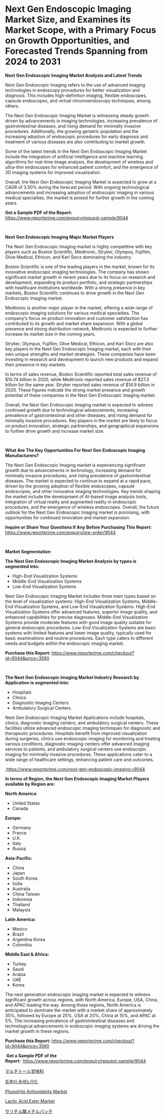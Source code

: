 <p><h1>Next Gen Endoscopic Imaging Market Size, and Examines its Market Scope, with a Primary Focus on Growth Opportunities, and Forecasted Trends Spanning from 2024 to 2031</h1></p><p><strong>Next Gen Endoscopic Imaging Market Analysis and Latest Trends</strong></p>
<p><p>Next Gen Endoscopic Imaging refers to the use of advanced imaging technologies in endoscopy procedures for better visualization and diagnosis. This includes high-definition imaging, flexible endoscopes, capsule endoscopes, and virtual chromoendoscopy techniques, among others.</p><p>The Next Gen Endoscopic Imaging Market is witnessing steady growth driven by advancements in imaging technologies, increasing prevalence of gastrointestinal diseases, and rising demand for minimally invasive procedures. Additionally, the growing geriatric population and the increasing adoption of endoscopic procedures for early diagnosis and treatment of various diseases are also contributing to market growth.</p><p>Some of the latest trends in the Next Gen Endoscopic Imaging Market include the integration of artificial intelligence and machine learning algorithms for real-time image analysis, the development of wireless and ultra-thin endoscopes for enhanced patient comfort, and the emergence of 3D imaging systems for improved visualization.</p><p>Overall, the Next Gen Endoscopic Imaging Market is expected to grow at a CAGR of 3.50% during the forecast period. With ongoing technological advancements and increasing adoption of endoscopic imaging in various medical specialties, the market is poised for further growth in the coming years.</p></p>
<p><strong>Get a Sample PDF of the Report:&nbsp;</strong> <a href="https://www.reportprime.com/enquiry/request-sample/9044">https://www.reportprime.com/enquiry/request-sample/9044</a></p>
<p>&nbsp;</p>
<p><strong>Next Gen Endoscopic Imaging Major Market Players</strong></p>
<p><p>The Next Gen Endoscopic Imaging market is highly competitive with key players such as Boston Scientific, Medtronic, Stryker, Olympus, Fujifilm, Olive Medical, Ethicon, and Karl Storz dominating the industry. </p><p>Boston Scientific is one of the leading players in the market, known for its innovative endoscopic imaging technologies. The company has shown significant market growth in recent years due to its focus on research and development, expanding its product portfolio, and strategic partnerships with healthcare institutions worldwide. With a strong presence in key markets, Boston Scientific continues to drive growth in the Next Gen Endoscopic Imaging market.</p><p>Medtronic is another major player in the market, offering a wide range of endoscopic imaging solutions for various medical specialties. The company's focus on product innovation and customer satisfaction has contributed to its growth and market share expansion. With a global presence and strong distribution network, Medtronic is expected to further increase its market size in the coming years.</p><p>Stryker, Olympus, Fujifilm, Olive Medical, Ethicon, and Karl Storz are also key players in the Next Gen Endoscopic Imaging market, each with their own unique strengths and market strategies. These companies have been investing in research and development to launch new products and expand their presence in key markets. </p><p>In terms of sales revenue, Boston Scientific reported total sales revenue of $10.74 billion in 2020, while Medtronic reported sales revenue of $27.3 billion for the same year. Stryker reported sales revenue of $14.9 billion in 2020. These figures indicate the strong market presence and growth potential of these companies in the Next Gen Endoscopic Imaging market. </p><p>Overall, the Next Gen Endoscopic Imaging market is expected to witness continued growth due to technological advancements, increasing prevalence of gastrointestinal and other diseases, and rising demand for minimally invasive procedures. Key players in the market are likely to focus on product innovation, strategic partnerships, and geographical expansions to further drive growth and increase market size.</p></p>
<p>&nbsp;</p>
<p><strong>What Are The Key Opportunities For Next Gen Endoscopic Imaging Manufacturers?</strong></p>
<p><p>The Next Gen Endoscopic Imaging market is experiencing significant growth due to advancements in technology, increasing demand for minimally invasive procedures, and rising prevalence of gastrointestinal diseases. The market is expected to continue to expand at a rapid pace, driven by the growing adoption of flexible endoscopes, capsule endoscopes, and other innovative imaging technologies. Key trends shaping the market include the development of AI-based image analysis tools, integration of virtual reality and augmented reality in endoscopic procedures, and the emergence of wireless endoscopes. Overall, the future outlook for the Next Gen Endoscopic Imaging market is promising, with opportunities for continued innovation and market expansion.</p></p>
<p><strong>Inquire or Share Your Questions If Any Before Purchasing This Report:</strong> <a href="https://www.reportprime.com/enquiry/pre-order/9044">https://www.reportprime.com/enquiry/pre-order/9044</a></p>
<p>&nbsp;</p>
<p><strong>Market Segmentation</strong></p>
<p><strong>The Next Gen Endoscopic Imaging Market Analysis by types is segmented into:</strong></p>
<p><ul><li>High-End Visualization Systems</li><li>Middle-End Visualization Systems</li><li>Low-End Visualization Systems</li></ul></p>
<p><p>Next Gen Endoscopic Imaging Market includes three main types based on the level of visualization systems: High-End Visualization Systems, Middle-End Visualization Systems, and Low-End Visualization Systems. High-End Visualization Systems offer advanced features, superior image quality, and enhanced capabilities for precise diagnoses. Middle-End Visualization Systems provide moderate features with good image quality suitable for general endoscopic procedures. Low-End Visualization Systems are basic systems with limited features and lower image quality, typically used for basic examinations and routine procedures. Each type caters to different needs and budgets within the endoscopic imaging market.</p></p>
<p><strong>Purchase this Report:&nbsp;</strong><a href="https://www.reportprime.com/checkout?id=9044&price=3590">https://www.reportprime.com/checkout?id=9044&price=3590</a></p>
<p>&nbsp;</p>
<p><strong>The Next Gen Endoscopic Imaging Market Industry Research by Application is segmented into:</strong></p>
<p><ul><li>Hospitals</li><li>Clinics</li><li>Diagnostic Imaging Centers</li><li>Ambulatory Surgical Centers</li></ul></p>
<p><p>Next Gen Endoscopic Imaging Market Applications include hospitals, clinics, diagnostic imaging centers, and ambulatory surgical centers. These facilities utilize advanced endoscopic imaging techniques for diagnostic and therapeutic procedures. Hospitals benefit from improved visualization during surgeries, clinics use endoscopic imaging for monitoring and treating various conditions, diagnostic imaging centers offer advanced imaging services to patients, and ambulatory surgical centers use endoscopic imaging for minimally invasive procedures. These applications cater to a wide range of healthcare settings, enhancing patient care and outcomes.</p></p>
<p><a href="https://www.reportprime.com/next-gen-endoscopic-imaging-r9044">&nbsp;https://www.reportprime.com/next-gen-endoscopic-imaging-r9044</a></p>
<p><strong>In terms of Region, the Next Gen Endoscopic Imaging Market Players available by Region are:</strong></p>
<p>
    <p> <strong> North America: </strong>
        <ul>
            <li>United States</li>
            <li>Canada</li>
        </ul>
        </p> 
    <p> <strong> Europe: </strong>
        <ul>
            <li>Germany</li>
            <li>France</li>
            <li>U.K.</li>
            <li>Italy</li>
            <li>Russia</li>
        </ul>
        </p> 
    <p> <strong> Asia-Pacific: </strong>
        <ul>
            <li>China</li>
            <li>Japan</li>
            <li>South Korea</li>
            <li>India</li>
            <li>Australia</li>
            <li>China Taiwan</li>
            <li>Indonesia</li>
            <li>Thailand</li>
            <li>Malaysia</li>
        </ul>
        </p> 
    <p> <strong> Latin America: </strong>
        <ul>
            <li>Mexico</li>
            <li>Brazil</li>
            <li>Argentina Korea</li>
            <li>Colombia</li>
        </ul>
        </p> 
    <p> <strong> Middle East & Africa: </strong>
        <ul>
            <li>Turkey</li>
            <li>Saudi</li>
            <li>Arabia</li>
            <li>UAE</li>
            <li>Korea</li>
        </ul>
    </p>
    </p>
<p><p>The next generation endoscopic imaging market is expected to witness significant growth across regions, with North America, Europe, USA, China, and APAC leading the way. Among these regions, North America is anticipated to dominate the market with a market share of approximately 35%, followed by Europe at 25%, USA at 20%, China at 15%, and APAC at 5%. The increasing prevalence of gastrointestinal diseases and technological advancements in endoscopic imaging systems are driving the market growth in these regions.</p></p>
<p><strong>Purchase this Report: </strong><a href="https://www.reportprime.com/checkout?id=9044&price=3590">https://www.reportprime.com/checkout?id=9044&price=3590</a></p>
<p>&nbsp;<strong>Get a Sample PDF of the Report:&nbsp;&nbsp;</strong><a href="https://www.reportprime.com/enquiry/request-sample/9044">https://www.reportprime.com/enquiry/request-sample/9044</a></p>
<p><strong></strong></p>
<p><p><a href="https://medium.com/@jewelardner5656/%E3%83%9E%E3%83%AB%E3%83%81%E3%83%88%E3%83%BC%E3%83%AB%E7%94%98%E5%91%B3%E6%96%99%E5%B8%82%E5%A0%B4-%E7%A8%AE%E9%A1%9E-%E7%94%A8%E9%80%94-%E5%9C%B0%E7%90%86%E3%81%AB%E3%82%88%E3%82%8B%E5%8C%85%E6%8B%AC%E7%9A%84%E3%81%AA%E8%A9%95%E4%BE%A1-d6ed319766d2">マルチトール甘味料</a></p><p><a href="https://medium.com/@douglasvasquez626/%ED%8A%9C%EB%B8%94%EB%9F%AC-%EC%86%94%EB%A0%88%EB%85%B8%EC%9D%B4%EB%93%9C-%EC%8B%9C%EC%9E%A5%EC%9D%80-%EC%8B%9C%EC%9E%A5-%EC%A0%90%EC%9C%A0%EC%9C%A8-%EC%8B%9C%EC%9E%A5-%EB%8F%99%ED%96%A5-%EB%B0%8F-%EC%8B%9C%EC%9E%A5-%EC%84%B1%EC%9E%A5%EC%97%90-%EB%8C%80%ED%95%9C-%EC%A0%95%EB%B3%B4%EB%A5%BC-%EC%A0%9C%EA%B3%B5%ED%95%A9%EB%8B%88%EB%8B%A4-8460c237d9aa">튜블러 솔레노이드</a></p><p><a href="https://www.linkedin.com/pulse/phosphite-antioxidants-market-research-report-provides-3gthe?trackingId=hSy9cKltXRjMye5Y4BCPrQ%3D%3D">Phosphite Antioxidants Market</a></p><p><a href="https://www.linkedin.com/pulse/lactic-acid-ester-market-centers-aspects-growth-share-opportunity-zih4e?trackingId=LqKhGJaJTxh9FAz0yfpK2w%3D%3D">Lactic Acid Ester Market</a></p><p><a href="https://medium.com/@isacsimnis20231/%E3%83%A1%E3%83%81%E3%83%AB%E3%82%B5%E3%83%AA%E3%83%81%E3%83%AB%E9%85%B8%E3%83%91%E3%83%83%E3%83%81%E5%B8%82%E5%A0%B4-%E3%82%B7%E3%82%A7%E3%82%A2%E7%8E%87-%E5%B8%82%E5%A0%B4%E3%83%88%E3%83%AC%E3%83%B3%E3%83%89-%E3%81%8A%E3%82%88%E3%81%B3%E5%B0%86%E6%9D%A5%E3%81%AE%E6%88%90%E9%95%B7%E3%82%92%E6%8E%A2%E3%82%8B-919d1d581c69">サリチル酸メチルパッチ</a></p></p>